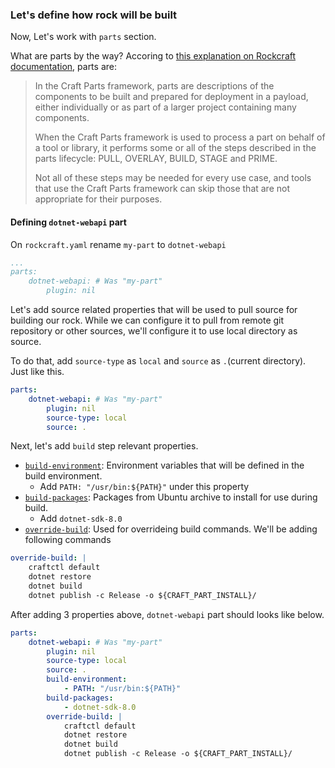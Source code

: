 ### Let's define how rock will be built

Now, Let's work with `parts` section.

What are parts by the way? Accoring to [this explanation on Rockcraft documentation](https://documentation.ubuntu.com/rockcraft/en/stable/common/craft-parts/explanation/parts.html), parts are:

>In the Craft Parts framework, parts are descriptions of the components to be built and prepared for deployment in a payload, either individually or as part of a larger project containing many components.
>
>When the Craft Parts framework is used to process a part on behalf of a tool or library, it performs some or all of the steps described in the parts lifecycle: PULL, OVERLAY, BUILD, STAGE and PRIME.
>
>Not all of these steps may be needed for every use case, and tools that use the Craft Parts framework can skip those that are not appropriate for their purposes.

#### Defining `dotnet-webapi` part

On `rockcraft.yaml` rename `my-part` to `dotnet-webapi`

```yaml
...
parts:
    dotnet-webapi: # Was "my-part"
        plugin: nil
```        

Let's add source related properties that will be used to pull source for building our rock. While we can configure it to pull from remote git repository or other sources, we'll configure it to use local directory as source.

To do that, add `source-type` as `local` and `source` as `.`(current directory). Just like this.

```yaml
parts:
    dotnet-webapi: # Was "my-part"
        plugin: nil
        source-type: local
        source: .
```

Next, let's add `build` step relevant properties.

- [`build-environment`](https://documentation.ubuntu.com/rockcraft/en/stable/common/craft-parts/reference/part_properties.html#build-environment): Environment variables that will be defined in the build environment.
  - Add `PATH: "/usr/bin:${PATH}"` under this property
- [`build-packages`](https://documentation.ubuntu.com/rockcraft/en/stable/common/craft-parts/reference/part_properties.html#build-packages): Packages from Ubuntu archive to install for use during build.
  - Add `dotnet-sdk-8.0`
- [`override-build`](https://documentation.ubuntu.com/rockcraft/en/stable/common/craft-parts/reference/part_properties.html#override-build): Used for overrideing build commands. We'll be adding following commands

```yaml
override-build: |
    craftctl default
    dotnet restore
    dotnet build 
    dotnet publish -c Release -o ${CRAFT_PART_INSTALL}/
```

After adding 3 properties above, `dotnet-webapi` part should looks like below.
```yaml
parts:
    dotnet-webapi: # Was "my-part"
        plugin: nil
        source-type: local
        source: .
        build-environment:
            - PATH: "/usr/bin:${PATH}"
        build-packages:
            - dotnet-sdk-8.0
        override-build: |
            craftctl default
            dotnet restore
            dotnet build 
            dotnet publish -c Release -o ${CRAFT_PART_INSTALL}/
```